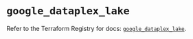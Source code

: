 # `google_dataplex_lake`

Refer to the Terraform Registry for docs: [`google_dataplex_lake`](https://registry.terraform.io/providers/hashicorp/google/6.38.0/docs/resources/dataplex_lake).
